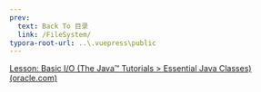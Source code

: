 ```yaml
---
prev:
  text: Back To 目录
  link: /FileSystem/
typora-root-url: ..\.vuepress\public
---
```








[Lesson: Basic I/O (The Java™ Tutorials > Essential Java Classes) (oracle.com)](https://docs.oracle.com/javase/tutorial/essential/io/index.html)